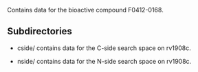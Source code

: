 Contains data for the bioactive compound F0412-0168.

## Subdirectories

- cside/ contains data for the C-side search space on rv1908c.

- nside/ contains data for the N-side search space on rv1908c.

